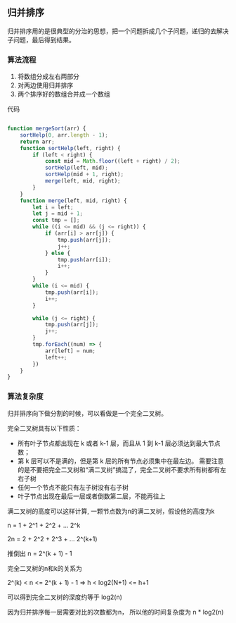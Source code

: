 ## 归并排序

归并排序用的是很典型的分治的思想，把一个问题拆成几个子问题，递归的去解决子问题，最后得到结果。

### 算法流程

1. 将数组分成左右两部分
2. 对两边使用归并排序
3. 两个排序好的数组合并成一个数组

代码

```javascript

function mergeSort(arr) {
    sortHelp(0, arr.length - 1);
    return arr;
    function sortHelp(left, right) {
        if (left < right) {
            const mid = Math.floor((left + right) / 2);
            sortHelp(left, mid);
            sortHelp(mid + 1, right);
            merge(left, mid, right);
        }
    }
    function merge(left, mid, right) {
        let i = left;
        let j = mid + 1;
        const tmp = [];
        while ((i <= mid) && (j <= right)) {
            if (arr[i] > arr[j]) {
                tmp.push(arr[j]);
                j++;
            } else {
                tmp.push(arr[i]);
                i++;
            }
        }
        while (i <= mid) {
            tmp.push(arr[i]);
            i++;
        }

        while (j <= right) {
            tmp.push(arr[j]);
            j++;
        }
        tmp.forEach((num) => {
            arr[left] = num;
            left++;
        })
    }
}

```

### 算法复杂度

归并排序向下做分割的时候，可以看做是一个完全二叉树。

完全二叉树具有以下性质：

- 所有叶子节点都出现在 k 或者 k-1 层，而且从 1 到 k-1 层必须达到最大节点数；
- 第 k 层可以不是满的，但是第 k 层的所有节点必须集中在最左边。 需要注意的是不要把完全二叉树和“满二叉树”搞混了，完全二叉树不要求所有树都有左右子树
- 任何一个节点不能只有左子树没有右子树
- 叶子节点出现在最后一层或者倒数第二层，不能再往上

满二叉树的高度可以这样计算, 一颗节点数为n的满二叉树，假设他的高度为k

n  = 1 + 2^1 + 2^2 + ... 2^k

2n = 2 + 2^2 + 2^3 + ... 2^(k+1)

推倒出 n = 2^(k + 1) - 1

完全二叉树的n和k的关系为

2^(k) < n <= 2^(k + 1) - 1 => h < log2(N+1) <= h+1

可以得到完全二叉树的深度约等于 log2(n)

因为归并排序每一层需要对比的次数都为n， 所以他的时间复杂度为 n * log2(n)


